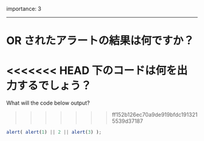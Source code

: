 importance: 3

---

# OR されたアラートの結果は何ですか？

<<<<<<< HEAD
下のコードは何を出力するでしょう？
=======
What will the code below output?
>>>>>>> ff152b126ec70a9de919bfdc1913215539d37187

```js
alert( alert(1) || 2 || alert(3) );
```
